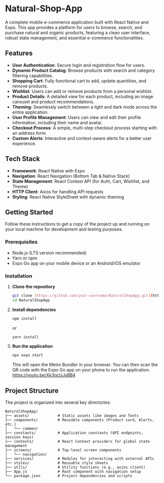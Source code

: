 # Natural-Shop-App

A complete mobile e-commerce application built with React Native and Expo. This app provides a platform for users to browse, search, and purchase natural and organic products, featuring a clean user interface, robust state management, and essential e-commerce functionalities.

## Features

-   **User Authentication**: Secure login and registration flow for users.
-   **Dynamic Product Catalog**: Browse products with search and category filtering capabilities.
-   **Shopping Cart**: Fully functional cart to add, update quantities, and remove products.
-   **Wishlist**: Users can add or remove products from a personal wishlist.
-   **Product Details**: A detailed view for each product, including an image carousel and product recommendations.
-   **Theming**: Seamlessly switch between a light and dark mode across the entire application.
-   **User Profile Management**: Users can view and edit their profile information, including their name and avatar.
-   **Checkout Process**: A simple, multi-step checkout process starting with an address form.
-   **Custom Alerts**: Interactive and context-aware alerts for a better user experience.

## Tech Stack

-   **Framework**: React Native with Expo
-   **Navigation**: React Navigation (Bottom Tab & Native Stack)
-   **State Management**: React Context API (for Auth, Cart, Wishlist, and Theme)
-   **HTTP Client**: Axios for handling API requests
-   **Styling**: React Native StyleSheet with dynamic theming

## Getting Started

Follow these instructions to get a copy of the project up and running on your local machine for development and testing purposes.

### Prerequisites

-   Node.js (LTS version recommended)
-   Yarn or npm
-   Expo Go app on your mobile device or an Android/iOS emulator

### Installation

1.  **Clone the repository**
    ```sh
    git clone [https://github.com/your-username/NaturalShopApp.git](https://github.com/your-username/NaturalShopApp.git)
    cd NaturalShopApp
    ```

2.  **Install dependencies**
    ```sh
    npm install
    ```
    or
    ```sh
    yarn install
    ```

3.  **Run the application**
    ```sh
    npx expo start
    ```
    This will open the Metro Bundler in your browser. You can then scan the QR code with the Expo Go app on your phone to run the application.
    https://youtu.be/Xk3qcUJsBB4

## Project Structure

The project is organized into several key directories:
```
NaturalShopApp/
├── assets/             # Static assets like images and fonts
├── components/         # Reusable components (Product card, Alerts, etc.)
│   └── common/
├── constants/          # Application constants (API endpoints, session keys)
├── contexts/           # React Context providers for global state management
├── screens/            # Top-level screen components
│   └── navigation/
├── services/           # Modules for interacting with external APIs
├── styles/             # Reusable style sheets
├── utils/              # Utility functions (e.g., axios client)
├── App.js              # Root component with navigation setup
└── package.json        # Project dependencies and scripts
```
